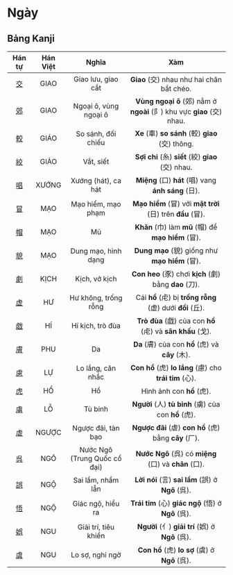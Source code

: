 <link href="styles.css" rel="stylesheet">

# Ngày

## Bảng Kanji

| Hán tự | Hán Việt | Nghĩa | Xàm |
| :---: | :---: | :---: | :---: |
| [<span class="stroke-order">交</span>](https://mazii.net/vi-VN/search/kanji/javi/%E4%BA%A4) | GIAO | Giao lưu, giao cắt | **Giao** (交) nhau như hai chân bắt chéo. |
| [<span class="stroke-order">郊</span>](https://mazii.net/vi-VN/search/kanji/javi/%E9%83%8A) | GIAO | Ngoại ô, vùng ngoại ô | **Vùng ngoại ô** (郊) nằm ở **ngoài** (阝) khu vực **giao** (交) nhau. |
| [<span class="stroke-order">較</span>](https://mazii.net/vi-VN/search/kanji/javi/%E8%BC%83) | GIÁO | So sánh, đối chiếu | **Xe** (車) **so sánh** (較) **giao** (交) thông. |
| [<span class="stroke-order">絞</span>](https://mazii.net/vi-VN/search/kanji/javi/%E7%B5%9E) | GIẢO | Vắt, siết | **Sợi chỉ** (糸) **siết** (絞) **giao** (交) nhau. |
| [<span class="stroke-order">唱</span>](https://mazii.net/vi-VN/search/kanji/javi/%E5%94%B1) | XƯỚNG | Xướng (hát), ca hát | **Miệng** (口) **hát** (唱) vang **ánh sáng** (日). |
| [<span class="stroke-order">冒</span>](https://mazii.net/vi-VN/search/kanji/javi/%E5%86%92) | MẠO | Mạo hiểm, mạo phạm | **Mạo hiểm** (冒) với **mặt trời** (日) trên **đầu** (冒). |
| [<span class="stroke-order">帽</span>](https://mazii.net/vi-VN/search/kanji/javi/%E5%B8%BD) | MẠO | Mũ | **Khăn** (巾) làm **mũ** (帽) để **mạo hiểm** (冒). |
| [<span class="stroke-order">貌</span>](https://mazii.net/vi-VN/search/kanji/javi/%E8%B2%8C) | MẠO | Dung mạo, hình dạng | **Dung mạo** (貌) giống như **mạo hiểm** (冒). |
| [<span class="stroke-order">劇</span>](https://mazii.net/vi-VN/search/kanji/javi/%E5%8A%87) | KỊCH | Kịch, vở kịch | **Con heo** (豕) chơi **kịch** (劇) bằng **dao** (刀). |
| [<span class="stroke-order">虚</span>](https://mazii.net/vi-VN/search/kanji/javi/%E8%99%9A) | HƯ | Hư không, trống rỗng | Cái **hổ** (虍) bị **trống rỗng** (虚) dưới **đồi** (丘). |
| [<span class="stroke-order">戯</span>](https://mazii.net/vi-VN/search/kanji/javi/%E6%88%AF) | HÍ | Hí kịch, trò đùa | **Trò đùa** (戯) của con **hổ** (虍) và **sân khấu** (戈). |
| [<span class="stroke-order">膚</span>](https://mazii.net/vi-VN/search/kanji/javi/%E8%86%9A) | PHU | Da | **Da** (膚) của con **hổ** (虎) và **cây** (木). |
| [<span class="stroke-order">慮</span>](https://mazii.net/vi-VN/search/kanji/javi/%E6%85%AE) | LỰ | Lo lắng, cân nhắc | **Con hổ** (虎) **lo lắng** (慮) cho **trái tim** (心). |
| [<span class="stroke-order">虎</span>](https://mazii.net/vi-VN/search/kanji/javi/%E8%99%8E) | HỔ | Hổ | Hình ảnh con **hổ** (虎). |
| [<span class="stroke-order">虜</span>](https://mazii.net/vi-VN/search/kanji/javi/%E8%99%9C) | LỖ | Tù binh | **Người** (人) **tù binh** (虜) của con **hổ** (虎). |
| [<span class="stroke-order">虐</span>](https://mazii.net/vi-VN/search/kanji/javi/%E8%99%90) | NGƯỢC | Ngược đãi, tàn bạo | **Ngược đãi** (虐) **con hổ** (虎) bằng **cây** (厂). |
| [<span class="stroke-order">呉</span>](https://mazii.net/vi-VN/search/kanji/javi/%E5%91%89) | NGÔ | Nước Ngô (Trung Quốc cổ đại) | **Nước Ngô** (呉) có **miệng** (口) và **chân** (口). |
| [<span class="stroke-order">誤</span>](https://mazii.net/vi-VN/search/kanji/javi/%E8%AA%A4) | NGỘ | Sai lầm, nhầm lẫn | **Lời nói** (言) **sai lầm** (誤) ở **Ngô** (呉). |
| [<span class="stroke-order">悟</span>](https://mazii.net/vi-VN/search/kanji/javi/%E6%82%9F) | NGỘ | Giác ngộ, hiểu ra | **Trái tim** (心) **giác ngộ** (悟) ở **Ngô** (呉). |
| [<span class="stroke-order">娯</span>](https://mazii.net/vi-VN/search/kanji/javi/%E5%A8%AF) | NGU | Giải trí, tiêu khiển | **Người** (亻) **giải trí** (娯) ở **Ngô** (呉). |
| [<span class="stroke-order">虞</span>](https://mazii.net/vi-VN/search/kanji/javi/%E8%99%9E) | NGU | Lo sợ, nghi ngờ | **Con hổ** (虎) **lo sợ** (虞) ở **Ngô** (呉). |

